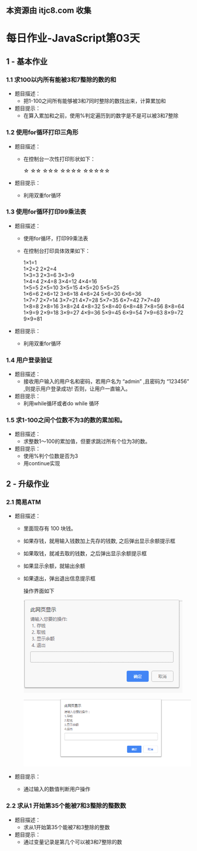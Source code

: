 ## 本资源由 itjc8.com 收集
# 每日作业-JavaScript第03天

## 1 - 基本作业	

### 1.1 求100以内所有能被3和7整除的数的和

- 题目描述：
  - 把1-100之间所有能够被3和7同时整除的数找出来，计算累加和
- 题目提示：
  - 在算入累加和之前，使用%判定遍历到的数字是不是可以被3和7整除

### 1.2 使用for循环打印三角形

- 题目描述：

  - 在控制台一次性打印形状如下：

    ☆
    ☆☆
    ☆☆☆
    ☆☆☆☆
    ☆☆☆☆☆

- 题目提示：

  - 利用双重for循环

### 1.3 使用for循环打印99乘法表

- 题目描述：

  - 使用for循环，打印99乘法表

  - 在控制台打印具体效果如下：

    1×1=1	
    1×2=2	2×2=4	
    1×3=3	2×3=6	3×3=9	
    1×4=4	2×4=8	3×4=12	4×4=16	
    1×5=5	2×5=10	3×5=15	4×5=20	5×5=25	
    1×6=6	2×6=12	3×6=18	4×6=24	5×6=30	6×6=36	
    1×7=7	2×7=14	3×7=21	4×7=28	5×7=35	6×7=42	7×7=49	
    1×8=8	2×8=16	3×8=24	4×8=32	5×8=40	6×8=48	7×8=56	8×8=64	
    1×9=9	2×9=18	3×9=27	4×9=36	5×9=45	6×9=54	7×9=63	8×9=72	9×9=81

- 题目提示：

  - 利用双重for循环


### 1.4 用户登录验证

- 题目描述：
  - 接收用户输入的用户名和密码，若用户名为 “admin” ,且密码为 “123456” ,则提示用户登录成功!  否则，让用户一直输入。
- 题目提示：
  - 利用while循环或者do while 循环

### 1.5 求1-100之间个位数不为3的数的累加和。

- 题目描述：
  - 求整数1～100的累加值，但要求跳过所有个位为3的数。
- 题目提示：
  - 使用%判个位数是否为3
  - 用continue实现

## 2 - 升级作业

### 2.1 简易ATM

- 题目描述：

  - 里面现存有  100 块钱。

  - 如果存钱，就用输入钱数加上先存的钱数, 之后弹出显示余额提示框

  - 如果取钱，就减去取的钱数，之后弹出显示余额提示框

  - 如果显示余额，就输出余额

  - 如果退出，弹出退出信息提示框

    操作界面如下

    ![](images\图片1.png)

    ![](images\a.gif)

- 题目提示：

  - 通过输入的数值判断用户操作



### 2.2 求从1 开始第35个能被7和3整除的整数数

- 题目描述：
  - 求从1开始第35个能被7和3整除的整数
- 题目提示：
  - 通过变量记录是第几个可以被3和7整除的数